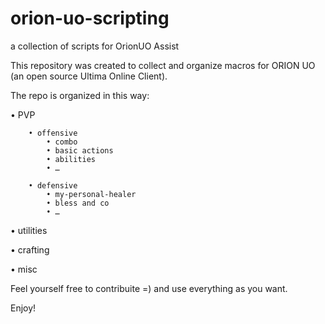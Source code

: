 # orion-uo-scripting
a collection of scripts for OrionUO Assist

This repository was created to collect and organize macros for ORION UO (an open source Ultima Online Client).

The repo is organized in this way:

• PVP

        • offensive
            • combo
            • basic actions
            • abilities
            • …
            
        • defensive
            • my-personal-healer
            • bless and co
            • …

• utilities

• crafting

• misc

Feel yourself free to contribuite =) and use everything as you want.

Enjoy!
